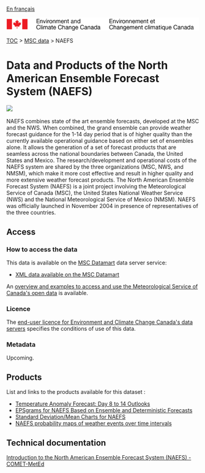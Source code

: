 [En français](readme_naefs_fr.md)

![ECCC logo](../../img_eccc-logo.png)

[TOC](../../readme_en.md) > [MSC data](../readme_en.md) > NAEFS

# Data and Products of the North American Ensemble Forecast System (NAEFS)

![](https://collaboration.cmc.ec.gc.ca/cmc/cmos/public_doc/msc-data/nwp_naefs/naefs.png)

NAEFS combines state of the art ensemble forecasts, developed at the MSC and the NWS. When combined, the grand ensemble can provide weather forecast guidance for the 1-14 day period that is of higher quality than the currently available operational guidance based on either set of ensembles alone. It allows the generation of a set of forecast products that are seamless across the national boundaries between Canada, the United States and Mexico. The research/development and operational costs of the NAEFS system are shared by the three organizations (MSC, NWS, and NMSM), which make it more cost effective and result in higher quality and more extensive weather forecast products.
The North American Ensemble Forecast System (NAEFS) is a joint project involving the Meteorological Service of Canada (MSC), the United States National Weather Service (NWS) and the National Meteorological Service of Mexico (NMSM). NAEFS was officially launched in November 2004 in presence of representatives of the three countries.

## Access

### How to access the data

This data is available on the [MSC Datamart](../../msc-datamart/readme_en.md) data server service:

* [XML data available on the MSC Datamart](readme_naefs-datamartxml_en.md) 

An [overview and examples to access and use the Meteorological Service of Canada's open data](../../usage/readme_en.md) is available.

### Licence

The [end-user licence for Environment and Climate Change Canada's data servers](../../licence/readme_en.md) specifies the conditions of use of this data.

### Metadata

Upcoming.

## Products

List and links to the products available for this dataset :

* [Temperature Anomaly Forecast: Day 8 to 14 Outlooks](https://weather.gc.ca/ensemble/naefs/semaine2_combinee_e.html)
* [EPSgrams for NAEFS Based on Ensemble and Deterministic Forecasts](https://weather.gc.ca/ensemble/naefs/EPSgrams_e.html)
* [Standard Deviation/Mean Charts for NAEFS](https://weather.gc.ca/ensemble/naefs/cartes_e.html)
* [NAEFS probability maps of weather events over time intervals](https://weather.gc.ca/ensemble/naefs/produits_e.html)

## Technical documentation

[Introduction to the North American Ensemble Forecast System (NAEFS) - COMET-MetEd](https://www.meted.ucar.edu/training_module.php?id=548#.X8ZPdc6SlPY)

